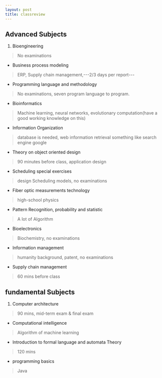 ```yaml
---
layout: post
title: classreview
---
```


## Advanced Subjects
1. Bioengineering
> No examinations
- Business process modeling
> ERP, Supply chain management,---2/3 days per report---
- Programming language and methodology
> No examinations, seven program language to program.
- Bioinformatics
> Machine learning, neural networks, evolutionary computation(have a good working knowledge on this)
- Information Organization
> database is needed, web information retrieval something like search engine google
- Theory on object oriented design
> 90 minutes before class, application design
- Scheduling special exercises
> design Scheduling models, no examinations
- Fiber optic measurements technology
> high-school physics
- Pattern Recognition, probability and statistic
> A lot of Algorithm
- Bioelectronics
> Biochemistry, no examinations
- Information management
> humanity background, patent, no examinations
- Supply chain management
> 60 mins before class

## fundamental Subjects
1. Computer architecture
> 90 mins, mid-term exam & final exam
- Computational intelligence
> Algorithm of machine learning
- Introduction to formal language and automata Theory
> 120 mins
- programming basics
> Java
